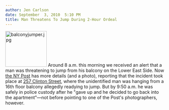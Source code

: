 ```yaml
---
author: Jen Carlson
date: September  3, 2010  5:10 PM
title: Man Threatens To Jump During 2-Hour Ordeal
---
```


<p><span class="mt-enclosure mt-enclosure-image" style="display: inline;"> <img alt="balconyjumper.jpg" src="https://web.archive.org/web/20110611051725im_/http://gothamist.com/attachments/arts_jen/balconyjumper.jpg" width="130" height="112" class="image-right"> </span>Around 8 a.m. this morning we received an alert that a man was threatening to jump from his balcony on the Lower East Side. Now <a href="https://web.archive.org/web/20110611051725/http://www.nypost.com/p/news/local/manhattan/lower_east_side_balcony_rescued_6emmrVabZXFK2RFD0M8QGJ?CMP=OTC-rss&amp;FEEDNAME=#ixzz0yVBIzSx9">the NY Post</a> has more details (and a photo), reporting that the incident took place at <a href="https://web.archive.org/web/20110611051725/http://maps.google.com/maps?hl=en&amp;q=257+Clinton+Street+ny&amp;ie=UTF8&amp;hq=&amp;hnear=257+Clinton+St,+New+York,+10002&amp;gl=us&amp;ei=GWCBTNOdJsG88gb_nPBM&amp;ved=0CBQQ8gEwAA&amp;ll=40.711516,-73.98747&amp;spn=0.008393,0.017295&amp;t=h&amp;z=16&amp;iwloc=A">257 Clinton Street</a>, where the unidentified man was hanging from a 16th floor balcony allegedly readying to jump. But by 9:50 a.m. he was safely in police custody after he &quot;gave up and he decided to go back into the apartment&quot;&#x2014;not before pointing to one of the Post&apos;s photographers, however.</p>